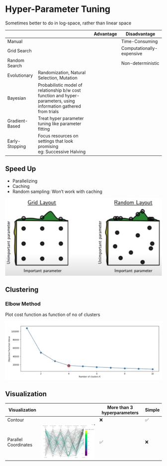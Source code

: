 # Hyper-Parameter Tuning

Sometimes better to do in log-space, rather than linear space

|                |                                                                                                                    | Advantage | Disadvantage              |
| -------------- | ------------------------------------------------------------------------------------------------------------------ | --------- | ------------------------- |
| Manual         |                                                                                                                    |           | Time-Consuming            |
| Grid Search    |                                                                                                                    |           | Computationally-expensive |
| Random Search  |                                                                                                                    |           | Non-deterministic         |
| Evolutionary   | Randomization, Natural Selection, Mutation                                                                         |           |                           |
| Bayesian       | Probabilistic model of relationship b/w cost function and hyper-parameters, using information gathered from trials |           |                           |
| Gradient-Based | Treat hyper parameter tuning like parameter fitting                                                                |           |                           |
| Early-Stopping | Focus resources on settings that look promising<br />eg: Successive Halving                                        |           |                           |

## Speed Up

- Parallelizing
- Caching
- Random sampling: Won’t work with caching

![image-20240317160544276](./assets/image-20240317160544276.png)

## Clustering

### Elbow Method

Plot cost function as function of no of clusters

![image-20240711155441455](./assets/image-20240711155441455.png)

## Visualization


| Visualization        |                                                     | More than 3 hyperparameters | Simple |
| -------------------- | --------------------------------------------------- | --------------------------- | ------ |
| Contour              |                                                     | ❌                           | ✅      |
| Parallel Coordinates | ![](assets/Hyperparameter_Tuning_Visualization.png) | ✅                           | ❌      |
